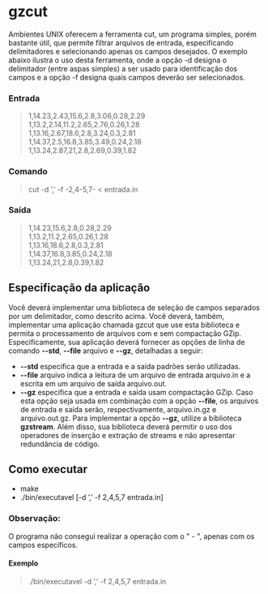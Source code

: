 # gzcut

Ambientes UNIX oferecem a ferramenta cut, um programa simples, porém bastante útil, que permite filtrar
arquivos de entrada, especificando delimitadores e selecionando apenas os campos desejados. O exemplo abaixo
ilustra o uso desta ferramenta, onde a opção -d designa o delimitador (entre aspas simples) a ser usado para
identificação dos campos e a opção -f designa quais campos deverão ser selecionados.

### Entrada

> 1,14.23,2.43,15.6,2.8,3.06,0.28,2.29  
> 1,13.2,2.14,11.2,2.65,2.76,0.26,1.28  
> 1,13.16,2.67,18.6,2.8,3.24,0.3,2.81  
> 1,14.37,2.5,16.8,3.85,3.49,0.24,2.18  
> 1,13.24,2.87,21,2.8,2.69,0.39,1.82  

### Comando 

> cut -d ’,’ -f -2,4-5,7- < entrada.in  

### Saída

> 1,14.23,15.6,2.8,0.28,2.29  
> 1,13.2,11.2,2.65,0.26,1.28  
> 1,13.16,18.6,2.8,0.3,2.81  
> 1,14.37,16.8,3.85,0.24,2.18  
> 1,13.24,21,2.8,0.39,1.82  

## Especificação da aplicação

Você deverá implementar uma biblioteca de seleção de campos separados por um delimitador, como descrito
acima. Você deverá, também, implementar uma aplicação chamada gzcut que use esta biblioteca e permita o
processamento de arquivos com e sem compactação GZip. Especificamente, sua aplicação deverá fornecer as
opções de linha de comando **--std**, **--file** arquivo e **--gz**, detalhadas a seguir:  

* **--std** especifica que a entrada e a saı́da padrões serão utilizadas.
* **--file** arquivo indica a leitura de um arquivo de entrada arquivo.in e a escrita em um arquivo de saı́da
arquivo.out.
* **--gz** especifica que a entrada e saı́da usam compactação GZip. Caso esta opção seja usada em combinação com
a opção **--file**, os arquivos de entrada e saı́da serão, respectivamente, arquivo.in.gz e arquivo.out.gz.
Para implementar a opção **--gz**, utilize a biblioteca **gzstream**. Além disso, sua biblioteca deverá permitir o
uso dos operadores de inserção e extração de streams e não apresentar redundância de código.

## Como executar

* make
* ./bin/executavel [-d ’,’ -f 2,4,5,7 entrada.in]

### Observação: 
O programa não consegui realizar a operação com o " - ", apenas com os campos específicos. 

#### Exemplo
> ./bin/executavel -d ’,’ -f 2,4,5,7 entrada.in
